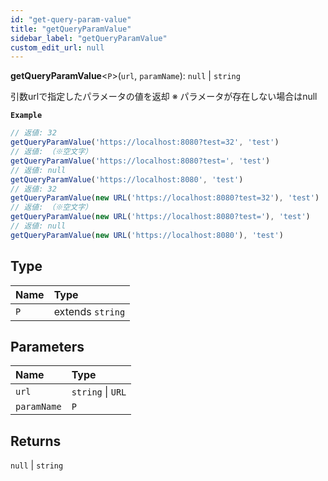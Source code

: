 ```yaml
---
id: "get-query-param-value"
title: "getQueryParamValue"
sidebar_label: "getQueryParamValue"
custom_edit_url: null
---
```


**getQueryParamValue**<`P`\>(`url`, `paramName`): ``null`` \| `string`

引数urlで指定したパラメータの値を返却
※ パラメータが存在しない場合はnull

**`Example`**

```ts
// 返値: 32
getQueryParamValue('https://localhost:8080?test=32', 'test')
// 返値: （※空文字）
getQueryParamValue('https://localhost:8080?test=', 'test')
// 返値: null
getQueryParamValue('https://localhost:8080', 'test')
// 返値: 32
getQueryParamValue(new URL('https://localhost:8080?test=32'), 'test')
// 返値: （※空文字）
getQueryParamValue(new URL('https://localhost:8080?test='), 'test')
// 返値: null
getQueryParamValue(new URL('https://localhost:8080'), 'test')
```

## Type

| Name | Type |
| :------ | :------ |
| `P` | extends `string` |

## Parameters

| Name | Type |
| :------ | :------ |
| `url` | `string` \| `URL` |
| `paramName` | `P` |

## Returns

``null`` \| `string`
